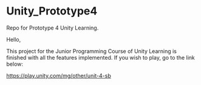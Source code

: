 # Unity_Prototype4
Repo for Prototype 4 Unity Learning.

Hello,

This project for the Junior Programming Course of Unity Learning is finished with all the features implemented. If you wish to play, go to the link below:

https://play.unity.com/mg/other/unit-4-sb

